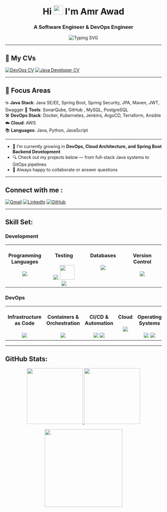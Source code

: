 <h1 align="center">Hi <img src="https://media.giphy.com/media/hvRJCLFzcasrR4ia7z/giphy.gif" width="30"> I'm Amr Awad</h1>
<h3 align="center">A Software Engineer & DevOps Engineer</h3>

<p align="center">
  <img src="https://readme-typing-svg.herokuapp.com/?lines=Software%20Engineer%7CDevOps%20Engineer%20;Java%20Spring%20Boot%20%7C%20SQL%20%7C%20Testing%20;Cloud%20Computing%20%7C%20CI/CD%20Pipelines;Kubernetes%20%7C%20AWS%20%7C%20Infrastructure%20as%20a%20Code&font=Fira+Code&center=true&width=700&height=45&color=36BCF7FF&vCenter=true&size=25" alt="Typing SVG" />
</p>

---

## 🧾 My CVs
[![DevOps CV](https://img.shields.io/badge/-DevOps_CV-blue?style=for-the-badge)](./Amr_Mourad_DevOps_CV.pdf)
[![Java Developer CV](https://img.shields.io/badge/-Java_Developer_CV-green?style=for-the-badge)](./Amr_Mourad_SWE_CV.pdf)

---

## 🚀 Focus Areas

☕ **Java Stack**: Java SE/EE, Spring Boot, Spring Security, JPA, Maven, JWT, Swagger 
🧪 **Tools**: SonarQube, GitHub , MySQL, PostgreSQL  
🛠 **DevOps Stack**: Docker, Kubernetes, Jenkins, ArgoCD, Terraform, Ansible  
☁️ **Cloud**: AWS  
📚 **Languages**: Java, Python, JavaScript

---

- 🌱 I’m currently growing in **DevOps, Cloud Architecture, and Spring Boot Backend Development**
- 🔍 Check out my projects below — from full-stack Java systems to GitOps pipelines
- 💬 Always happy to collaborate or answer questions

---

## Connect with me :
[![Gmail](https://img.shields.io/badge/-Gmail-D14836?style=flat&logo=gmail&logoColor=white)](mailto:amrmouradawad@gmail.com)
[![LinkedIn](https://img.shields.io/badge/-LinkedIn-0077B5?style=flat&logo=linkedin&logoColor=white)](https://www.linkedin.com/in/amr-awad-007741216/)
[![GitHub](https://img.shields.io/badge/-GitHub-181717?style=flat&logo=github&logoColor=white)](https://github.com/Amr-Awad/)

---

## Skill Set:

### Development
<table><tr>
<td valign="top" width="25%">
<div align="center">  
  
#### Programming Languages  
<img src="https://skillicons.dev/icons?i=java,python,javascript" /> 
</div>

</td><td valign="top" width="25%">
<div align="center"> 

#### Testing
<img src="https://skillicons.dev/icons?i=selenium" /> 
     <img src="https://icon.icepanel.io/Technology/svg/JUnit.svg" width="47" /> 
     <br>
     <img src="https://img.shields.io/badge/SonarQube-4E9BCD?logo=sonarqube&logoColor=white" />
</div>

</td><td valign="top" width="25%">

<div align="center">  

#### Databases  
<img src="https://skillicons.dev/icons?i=mysql,postgresql" /> 
</div>

</td><td valign="top" width="25%">

<div align="center">

#### Version Control

<img src="https://skillicons.dev/icons?i=git,github" /> 
</div>

</td></tr>
</table>


### DevOps
<table><tr>
  
<td valign="top" width="20%">
<div align="center">  

#### Infrastructure as Code

<img src="https://skillicons.dev/icons?i=terraform,ansible" /> 
</div>

</td><td valign="top" width="20%">

<div align="center">  

#### Containers & Orchestration  
<img src="https://skillicons.dev/icons?i=docker,kubernetes"/> 
</div>

</td><td valign="top" width="20%">

<div align="center"> 

#### CI/CD & Automation  

<img src="https://skillicons.dev/icons?i=jenkins" /> 
        <img src="https://img.shields.io/badge/ArgoCD-FF4F8B.svg?logo=argo&logoColor=white" />
</div>

</td><td valign="top" width="20%">

<div align="center">  

#### Cloud  

<img src="https://skillicons.dev/icons?i=aws" /> 
</div>


</td><td valign="top" width="20%">

<div align="center"> 

#### Operating Systems  

<img src="https://skillicons.dev/icons?i=ubuntu" /> 
     <img src="https://skillicons.dev/icons?i=redhat" /> 
</div>

</td></tr>
</table>

---

## GitHub Stats:
<p align="center">
    <a href="https://github.com/Amr-Awad/">
        <img height="180em" src="https://github-readme-stats.vercel.app/api?username=Amr-Awad&show_icons=true&theme=onedark&include_all_commits=true&count_private=true&hide_border=true"/>
        <img height="180em" src="https://github-readme-stats.vercel.app/api/top-langs/?username=Amr-Awad&langs_count=8&layout=compact&theme=onedark&hide_border=true" />
    </a>
</p>

<!-- Activity Graph -->
<p align="center">
  <a href="https://github.com/Amr-Awad">
    <img height=250 src="https://github-readme-activity-graph.vercel.app/graph?username=Amr-Awad&bg_color=282c34&color=FDFD96&line=FDFD96&point=FFFFFF&area_color=79FE96&border_radius=24.5&title_color=FDFD96&border_radius=20px"/>

 
